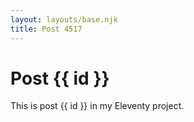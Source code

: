 ```yaml
---
layout: layouts/base.njk
title: Post 4517
---
```


# Post {{ id }}

This is post {{ id }} in my Eleventy project.
